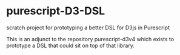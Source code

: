 # purescript-D3-DSL
scratch project for prototyping a better DSL for D3js in Purescript

This is an adjunct to the repository purescript-d3v4 which exists to prototype a DSL that could sit on top of that library.
